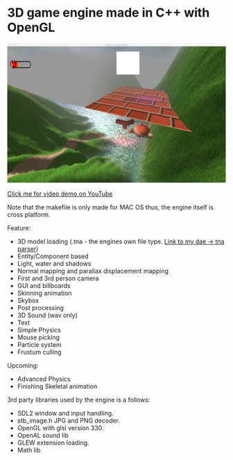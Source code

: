 # 3D game engine made in C++ with OpenGL

![](https://github.com/Sonni/OpenGL-Game-Engine/blob/master/engine_pic.png?raw=true)


[Click me for video demo on YouTube](https://www.youtube.com/watch?v=Q2YozT22QDc)


Note that the makefile is only made for MAC OS thus, the engine itself is cross platform.

Feature:
- 3D model loading (.tna - the engines own file type. [Link to my dae -> tna parser](https://github.com/Sonni/DAE_to_TNA/tree/master))
- Entity/Component based
- Light, water and shadows
- Normal mapping and parallax displacement mapping
- First and 3rd person camera
- GUI and billboards
- Skinning animation
- Skybox
- Post processing
- 3D Sound (wav only)
- Text
- Simple Physics
- Mouse picking
- Particle system
- Frustum culling



Upcoming:
- Advanced Physics
- Finishing Skeletal animation

3rd party libraries used by the engine is a follows:
- SDL2 window and input handling.
- stb_image.h JPG and PNG decoder.
- OpenGL with glsl version 330.
- OpenAL sound lib
- GLEW extension loading.
- Math lib